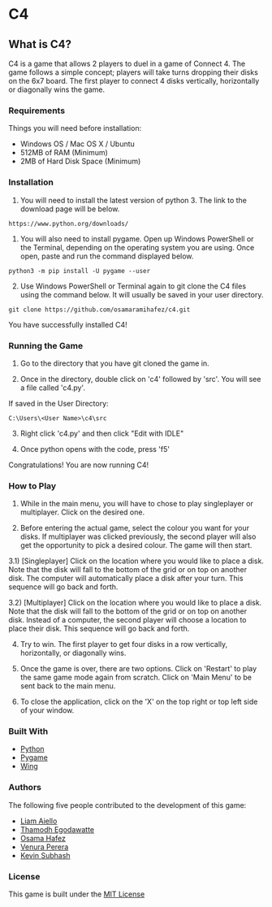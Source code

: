 # C4

## What is C4?

C4 is a game that allows 2 players to duel in a game of Connect 4.
The game follows a simple concept; players will take turns dropping their disks
on the 6x7 board. The first player to connect 4 disks vertically, horizontally
or diagonally wins the game.

### Requirements

Things you will need before installation:
* Windows OS / Mac OS X / Ubuntu
* 512MB of RAM (Minimum)
* 2MB of Hard Disk Space (Minimum)

### Installation

1) You will need to install the latest version of python 3. The link to the
download page will be below.

```
https://www.python.org/downloads/
```

1) You will also need to install pygame. Open up Windows PowerShell or the Terminal,
depending on the operating system you are using. Once open, paste and run the command
displayed below.

```
python3 -m pip install -U pygame --user
```

2) Use Windows PowerShell or Terminal again to git clone the C4 files using
the command below. It will usually be saved in your user directory.

```
git clone https://github.com/osamaramihafez/c4.git
```

You have successfully installed C4!

### Running the Game

1) Go to the directory that you have git cloned the game in.

2) Once in the directory, double click on 'c4' followed by 'src'. You will see
a file called 'c4.py'.

If saved in the User Directory:

```
C:\Users\<User Name>\c4\src
```

3) Right click 'c4.py' and then click "Edit with IDLE"

4) Once python opens with the code, press 'f5'

Congratulations! You are now running C4!

### How to Play

1) While in the main menu, you will have to chose to play singleplayer or
multiplayer. Click on the desired one.

2) Before entering the actual game, select the colour you want for your
disks. If multiplayer was clicked previously, the second player will also get
the opportunity to pick a desired colour. The game will then start.

3.1) [Singleplayer] Click on the location where you would like to place a disk.
Note that the disk will fall to the bottom of the grid or on top on another disk.
The computer will automatically place a disk after your turn. This sequence will
go back and forth.

3.2) [Multiplayer] Click on the location where you would like to place a disk.
Note that the disk will fall to the bottom of the grid or on top on another disk.
Instead of a computer, the second player will choose a location to place their
disk. This sequence will go back and forth.

4) Try to win. The first player to get four disks in a row vertically,
horizontally, or diagonally wins.

5) Once the game is over, there are two options. Click on 'Restart' to play the
same game mode again from scratch. Click on 'Main Menu' to be sent back to the
main menu.

6) To close the application, click on the 'X' on the top right or top left side
of your window.

### Built With

* [Python](https://www.python.org/downloads/)
* [Pygame](https://www.pygame.org/wiki/GettingStarted)
* [Wing](https://wingware.com/downloads/wing-personal)

### Authors

The following five people contributed to the development of this game:
* [Liam Aiello](https://github.com/garboguy)
* [Thamodh Egodawatte](https://github.com/tego17)
* [Osama Hafez](https://github.com/osamaramihafez)
* [Venura Perera](https://github.com/venuraperera99)
* [Kevin Subhash](https://github.com/KevinSub)

### License

This game is built under the [MIT License](https://tasdikrahman.mit-license.org/)
